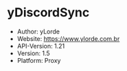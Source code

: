 # yDiscordSync
- Author: yLorde
- Website: https://www.ylorde.com.br
- API-Version: 1.21
- Version: 1.5
- Platform: Proxy